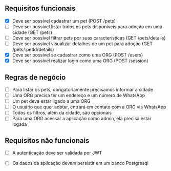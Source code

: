 ## Requisitos funcionais

- [x] Deve ser possível cadastrar um pet (POST /pets)
- [ ] Deve ser possível listar todos os pets disponíveis para adoção em uma cidade (GET /pets)
- [ ] Deve ser possível filtrar pets por suas características (GET /pets/details)
- [ ] Deve ser possível visualizar detalhes de um pet para adoção (GET /pets/:petId/details)
- [x] Deve ser possível se cadastrar como uma ORG (POST /users)
- [x] Deve ser possível realizar login como uma ORG (POST /session)

## Regras de negócio

- [ ] Para listar os pets, obrigatoriamente precisamos informar a cidade
- [ ] Uma ORG precisa ter um endereço e um número de WhatsApp
- [ ] Um pet deve estar ligado a uma ORG
- [ ] O usuário que quer adotar, entrará em contato com a ORG via WhatsApp
- [ ] Todos os filtros, além da cidade, são opcionais
- [ ] Para uma ORG acessar a aplicação como admin, ela precisa estar logada

## Requisitos não funcionais

- [ ] A autenticação deve ser validada por JWT
- [ ] Os dados da aplicação devem persistir em um banco Postgresql

